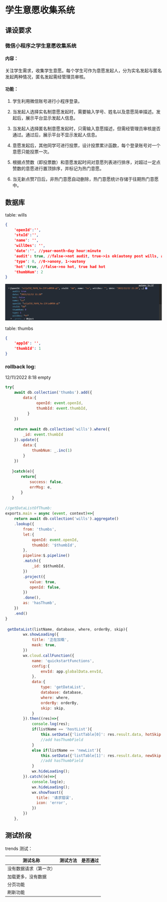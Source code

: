 # 学生意愿收集系统

## 课设要求

### 微信小程序之学生意愿收集系统

#### **内容：**

关注学生需求，收集学生意愿。每个学生可作为意愿发起人，分为实名发起与匿名发起两种情况，匿名发起需经管理员审核。

#### **功能：**

1. 学生利用微信账号进行小程序登录。

2. 当发起人选择实名制意愿发起时，需要输入学号、姓名以及意愿简单描述。发起后，展示平台显示发起人信息。

3. 当发起人选择匿名制意愿发起时，只需输入意愿描述，但需经管理员审核是否通过。通过后，展示平台不显示发起人信息。

4. 意愿发起后，其他同学可进行投票，设计投票累计函数，每个登录账号对一个意愿只能投票一次。

5. 根据点赞数（即投票数）和意愿发起时间对意愿列表进行排序，对超过一定点赞数的意愿进行置顶排序，并标记为热门意愿。

6. 当无新点赞7日后，非热门意愿自动删除，热门意愿统计存储于往期热门意愿中。

## 数据库

table: wills

```json
{
    'openId':'',
    'stuId':'',
    'name': '',
    'willDes': '',
    'date':'', //year-month-day hour:minute 
    'audit': true, //false->not audit, true->is ok(autony post wills, audited anony post wills)
    'type': 0, //0->anony, 1->autony
    'hot':true, //false->no hot, true had hot 
    'thumbNum': 2
}
```

![image-20221212112056986](README.assets/image-20221212112056986.png)

table: thumbs

```json
{
    'appId': '',
    'thumbId': 1
}
```

### rollback log:

12/11/2022 8:18  empty

```js
try{
    await db.collection('thumbs').add({
        data:{
              openId: event.openId,
              thumbId: event.thumbId,
          }
    })
    
    return await db.collection('wills').where({
        _id: event.thumbId
    }).update({
        data:{
            thumbNum: _.inc(1)
        }
    })

   }catch(e){
       return{
           success: false,
           errMsg: e,
       }
   }

//getDataListOfThumb:
exports.main = async (event, context)=>{
    return await db.collection('wills').aggregate()
    .lookup({
        from: 'thumbs',
        let:{
            openId: event.openId,
            thumbId: '$thumbId',
        },
        pipeline:$.pipeline()
        .match({
            _id: $$thumbId,
        })
        .project({
           value: true, 
           openId: false,
        })
        .done(),
        as: 'hasThumb',
    })
    .end()
}

 getDataList(listName, database, where, orderBy, skip){
        wx.showLoading({
            title: '正在加载',
            mask: true,
        }) 
        wx.cloud.callFunction({
            name: 'quickstartFunctions',
            config:{
                envId: app.globalData.envId,
            },
            data:{
                type: 'getDataList',
                database: database,
                where: where,
                orderBy: orderBy,
                skip: skip,
            }
        }).then((res)=>{
            console.log(res);
            if(listName == 'hostList'){
                this.setData({'listTable[0]': res.result.data, hotSkip: this.data.hotSkip+this.data.pageNum})
                //add hasThumbField
            }
            else if(listName == 'newList'){
                this.setData({'listTable[1]': res.result.data, newSkip: this.data.newSkip+this.data.pageNum})
                //add hasThumbField
            }
            wx.hideLoading();
        }).catch((e)=>{
            console.log(e);
            wx.hideLoading();
            wx.showToast({
              title: '请求错误',
              icon: 'error',
            })
        })
    },
```

## 测试阶段

trends 测试：

| 测试名称               | 测试方法 | 是否通过 |
| ---------------------- | -------- | -------- |
| 没有数据请求（第一次） |          |          |
| 加载更多，没有数据     |          |          |
| 分页功能               |          |          |
| 刷新功能               |          |          |

